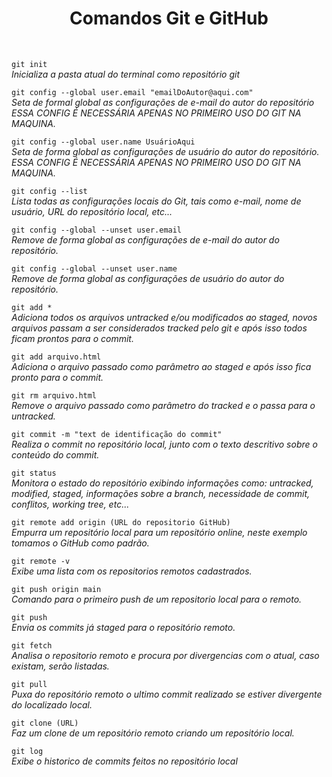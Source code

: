 <h1 style="text-align: center;">Comandos Git e GitHub</h1>
<br>

```git init```  
*_Inicializa a pasta atual do terminal como repositório git_*  

```git config --global user.email "emailDoAutor@aqui.com"```  
*_Seta de formal global as configurações de e-mail do autor do repositório ESSA CONFIG É NECESSÁRIA APENAS NO PRIMEIRO USO DO GIT NA MAQUINA._*  

```git config --global user.name UsuárioAqui```  
*_Seta de forma global as configurações de usuário do autor do repositório. ESSA CONFIG É NECESSÁRIA APENAS NO PRIMEIRO USO DO GIT NA MAQUINA._*  

```git config --list```  
*_Lista todas as configurações locais do Git, tais como e-mail, nome de usuário, URL do repositório local, etc..._*  

```git config --global --unset user.email```  
*_Remove de forma global as configurações de e-mail do autor do repositório._*  

```git config --global --unset user.name```  
*_Remove de forma global as configurações de usuário do autor do repositório._*  

```git add *```  
*_Adiciona todos os arquivos untracked e/ou modificados ao staged, novos arquivos passam a ser considerados tracked pelo git e após isso todos ficam prontos para o commit._*  

```git add arquivo.html```  
*_Adiciona o arquivo passado como parâmetro ao staged e após isso fica pronto para o commit._* 

```git rm arquivo.html```  
*_Remove o arquivo passado como parâmetro do tracked e o passa para o untracked._*  

```git commit -m "text de identificação do commit"```  
*_Realiza o commit no repositório local, junto com o texto descritivo sobre o conteúdo do commit._*  

```git status```  
*_Monitora o estado do repositório exibindo informações como: untracked, modified, staged, informações sobre a branch, necessidade de commit, conflitos, working tree, etc..._*  

```git remote add origin (URL do repositorio GitHub)```  
*_Empurra um repositório local para um repositório online, neste exemplo tomamos o GitHub como padrão._*  

```git remote -v```  
*_Exibe uma lista com os repositorios remotos cadastrados._*  

```git push origin main```  
*_Comando para o primeiro push de um repositorio local para o remoto._*  

```git push```  
*_Envia os commits já staged para o repositório remoto._*  

```git fetch```  
*_Analisa o repositorio remoto e procura por divergencias com o atual, caso existam, serão listadas._*  

```git pull```  
*_Puxa do repositório remoto o ultimo commit realizado se estiver divergente do localizado local._*  

```git clone (URL)```  
*_Faz um clone de um repositório remoto criando um repositório local._*  

```git log```  
*_Exibe o historico de commits feitos no repositório local_*  




